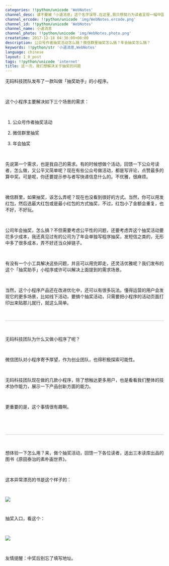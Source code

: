 ```yaml
---
categories: !!python/unicode 'WebNotes'
channel_desc: 请不要被「小道消息」这个名字误导.在这里,我只想努力为读者呈现一幅中国互联网的清明上河图.
channel_ercode: !!python/unicode 'img/WebNotes.ercode.png'
channel_id: !!python/unicode 'WebNotes'
channel_name: 小道消息
channel_photo: !!python/unicode 'img/WebNotes.photo.png'
createtime: 2017-12-18 04:36:00+00:00
description: 公众号作者抽奖活动怎么搞？微信群里抽奖怎么搞？年会抽奖怎么搞？
keywords: !!python/str '小道消息,WebNotes'
language: chinese
layout: 1_0_post
tags: !!python/unicode 'internet'
title: 这一次，我们想解决关于抽奖的问题
---
```

<div class="rich_media_content" id="js_content">
<p>
         无码科技团队发布了一款叫做「抽奖助手」的小程序。
        </p>
<p>
<br/>
</p>
<p>
         这个小程序主要解决如下三个场景的需求：
        </p>
<p>
<br/>
</p>
<ol class="list-paddingleft-2" style="list-style-type: decimal;">
<li>
<p>
           公众号作者抽奖活动
          </p>
</li>
<li>
<p>
           微信群里抽奖
          </p>
</li>
<li>
<p>
           年会抽奖
           <br/>
</p>
<p>
<br/>
</p>
</li>
</ol>
<p>
         先说第一个需求，也是我自己的需求。有的时候想做个活动，回馈一下公众号读者，怎么做，又公平又简单呢？现在有些公众号做活动，都是写评论，点赞最多的算中奖。可是呢，你还要提示参与者写快递信息什么的。不优雅，很麻烦。
        </p>
<p>
<br/>
</p>
<p>
         微信群里，如果抽奖，该怎么弄呢？现在也没看到很好的方式。当然，你可以用发红包，然后选最大红包或是最小红包的方式抽奖，不过，红包小了金额会重复，也不好，不好玩。
        </p>
<p>
<br/>
</p>
<p>
         公司年会抽奖，怎么搞？不但需要考虑公平性的问题，还要考虑弄这个抽奖活动要花多少成本，我还真见过有的公司为了年会单独写程序抽奖，发短信之类的，无形中多了很多成本，弄不好还当众掉链子。
        </p>
<p>
<br/>
</p>
<p>
         有没有一个小工具解决这些问题，并且可以用完即走，还灵活优雅呢？我们发布的这个「抽奖助手」小程序或许可以解决上面提到的需求场景。
        </p>
<p>
<br/>
</p>
<p>
         当然，这个小程序产品还在改进优化中，还可以有很多玩法。懂得运营的用户会发现它的更多场景，比如线下活动，要搞个抽奖活动，只需要把小程序的活动页面打印出来贴那儿就行，就这么简单。
        </p>
<p style="white-space: normal;">
<br/>
</p>
<hr style="margin-top: 1em;margin-bottom: 1em;white-space: normal;max-width: 100%;font-family: Lato, Helvetica, Arial, freesans, clean, sans-serif;border-right-width: 0px;border-bottom-width: 0px;border-left-width: 0px;border-top-style: solid;border-top-color: rgb(234, 234, 234);height: 1px;color: rgb(51, 51, 51);font-size: 15px;box-sizing: border-box !important;word-wrap: break-word !important;"/>
<p style="white-space: normal;">
<br/>
</p>
<p>
         无码科技团队为什么又做小程序了呢？
        </p>
<p>
<br/>
</p>
<p>
         微信团队对小程序寄予厚望，作为创业团队，也得积极探索可能性。
        </p>
<p>
<br/>
</p>
<p>
         无码科技团队现在做的几款小程序，除了想触达更多用户，也是看看我们整体的技术协作能力，展示一下产品创新方面的能力。
        </p>
<p>
<br/>
</p>
<p>
         更重要的是，这个事情很有趣啊。
        </p>
<p>
<br/>
</p>
<p style="white-space: normal;">
<br/>
</p>
<hr style="margin-top: 1em;margin-bottom: 1em;white-space: normal;max-width: 100%;font-family: Lato, Helvetica, Arial, freesans, clean, sans-serif;border-right-width: 0px;border-bottom-width: 0px;border-left-width: 0px;border-top-style: solid;border-top-color: rgb(234, 234, 234);height: 1px;color: rgb(51, 51, 51);font-size: 15px;box-sizing: border-box !important;word-wrap: break-word !important;"/>
<p style="white-space: normal;">
<br/>
</p>
<p>
         想体验一下怎么用？来，做个抽奖活动，回馈一下各位读者，送出三本读库出品的图书《原田泰治的素朴画世界》。
        </p>
<p>
<br/>
</p>
<p>
         这本异常漂亮的书是这个样子的：
        </p>
<p>
<br/>
</p>
<p>
<img class="" data-copyright="0" data-ratio="1.2146666666666666" data-s="300,640" data-src="" data-type="jpeg" data-w="750" src="{{ '/img/ow5rEn8QGlFqv3l2u113M7fyicFyVUVgINrM5diclLy2J7uuC9LribemtrDvDOm6jdliaJfYM2UtSjEicCnIHYSMPkw.jpeg' | prepend: site.img | replace: '//','/' }}" style=""/>
</p>
<p>
<span style="color: rgb(51, 51, 51);font-family: Helvetica, STHeiti;font-size: 12px;font-variant-ligatures: normal;orphans: 2;widows: 2;background-color: rgb(242, 242, 245);">
<br/>
</span>
</p>
<p>
         抽奖入口，看这个：
        </p>
<p style="orphans: 2;widows: 2;">
<span style="color:#333333;font-family:Helvetica, STHeiti;">
<span style="font-size: 12px;background-color: rgb(242, 242, 245);">
</span>
</span>
<br/>
</p>
<p style="orphans: 2;widows: 2;">
<span style="color:#333333;font-family:Helvetica, STHeiti;">
<span style="font-size: 12px;background-color: rgb(242, 242, 245);">
</span>
</span>
</p>
<p>
<img class="" data-copyright="0" data-ratio="1.7287037037037036" data-s="300,640" data-src="" data-type="jpeg" data-w="1080" src="{{ '/img/ow5rEn8QGlF34zNnno3KrO9ibGmP5lx6yxLCR9r2VIm53l5ficqWAGorsHC2G0ml7n5WHEIcwRnfosjPDa8t3KIQ.jpeg' | prepend: site.img | replace: '//','/' }}" style=""/>
</p>
<p style="orphans: 2;widows: 2;">
<span style="color:#333333;font-family:Helvetica, STHeiti;">
<span style="font-size: 12px;background-color: rgb(242, 242, 245);">
</span>
</span>
<br/>
</p>
<p style="orphans: 2;widows: 2;">
         友情提醒：中奖后别忘了填写地址。
        </p>
</div>
